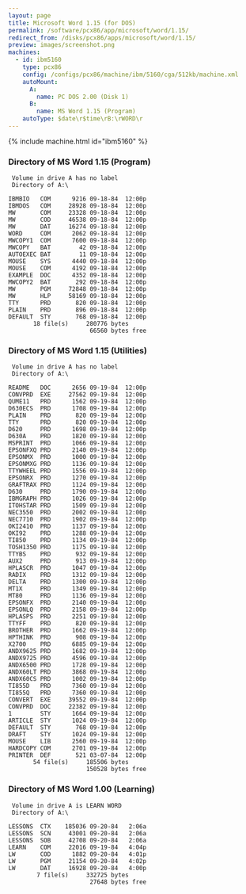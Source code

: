 ```yaml
---
layout: page
title: Microsoft Word 1.15 (for DOS)
permalink: /software/pcx86/app/microsoft/word/1.15/
redirect_from: /disks/pcx86/apps/microsoft/word/1.15/
preview: images/screenshot.png
machines:
  - id: ibm5160
    type: pcx86
    config: /configs/pcx86/machine/ibm/5160/cga/512kb/machine.xml
    autoMount:
      A:
        name: PC DOS 2.00 (Disk 1)
      B:
        name: MS Word 1.15 (Program)
    autoType: $date\r$time\rB:\rWORD\r
---
```


{% include machine.html id="ibm5160" %}

### Directory of MS Word 1.15 (Program)

	 Volume in drive A has no label
	 Directory of A:\

	IBMBIO   COM      9216 09-18-84  12:00p
	IBMDOS   COM     28928 09-18-84  12:00p
	MW       COM     23328 09-18-84  12:00p
	MW       COD     46538 09-18-84  12:00p
	MW       DAT     16274 09-18-84  12:00p
	WORD     COM      2062 09-18-84  12:00p
	MWCOPY1  COM      7600 09-18-84  12:00p
	MWCOPY   BAT        42 09-18-84  12:00p
	AUTOEXEC BAT        11 09-18-84  12:00p
	MOUSE    SYS      4440 09-18-84  12:00p
	MOUSE    COM      4192 09-18-84  12:00p
	EXAMPLE  DOC      4352 09-18-84  12:00p
	MWCOPY2  BAT       292 09-18-84  12:00p
	MW       PGM     72848 09-18-84  12:00p
	MW       HLP     58169 09-18-84  12:00p
	TTY      PRD       820 09-18-84  12:00p
	PLAIN    PRD       896 09-18-84  12:00p
	DEFAULT  STY       768 09-18-84  12:00p
	       18 file(s)     280776 bytes
	                       66560 bytes free

### Directory of MS Word 1.15 (Utilities)

	 Volume in drive A has no label
	 Directory of A:\

	README   DOC      2656 09-19-84  12:00p
	CONVPRD  EXE     27562 09-19-84  12:00p
	QUME11   PRD      1562 09-19-84  12:00p
	D630ECS  PRD      1708 09-19-84  12:00p
	PLAIN    PRD       820 09-19-84  12:00p
	TTY      PRD       820 09-19-84  12:00p
	D620     PRD      1698 09-19-84  12:00p
	D630A    PRD      1820 09-19-84  12:00p
	MSPRINT  PRD      1066 09-19-84  12:00p
	EPSONFXQ PRD      2140 09-19-84  12:00p
	EPSONMX  PRD      1000 09-19-84  12:00p
	EPSONMXG PRD      1136 09-19-84  12:00p
	TTYWHEEL PRD      1556 09-19-84  12:00p
	EPSONRX  PRD      1270 09-19-84  12:00p
	GRAFTRAX PRD      1124 09-19-84  12:00p
	D630     PRD      1790 09-19-84  12:00p
	IBMGRAPH PRD      1026 09-19-84  12:00p
	ITOHSTAR PRD      1509 09-19-84  12:00p
	NEC3550  PRD      2002 09-19-84  12:00p
	NEC7710  PRD      1902 09-19-84  12:00p
	OKI2410  PRD      1137 09-19-84  12:00p
	OKI92    PRD      1288 09-19-84  12:00p
	TI850    PRD      1134 09-19-84  12:00p
	TOSH1350 PRD      1175 09-19-84  12:00p
	TTYBS    PRD       932 09-19-84  12:00p
	AUX2     PRD       913 09-19-84  12:00p
	HPLASCR  PRD      1047 09-19-84  12:00p
	RADIX    PRD      1312 09-19-84  12:00p
	DELTA    PRD      1300 09-19-84  12:00p
	MT1X     PRD      1349 09-19-84  12:00p
	MT80     PRD      1136 09-19-84  12:00p
	EPSONFX  PRD      2140 09-19-84  12:00p
	EPSONLQ  PRD      2158 09-19-84  12:00p
	HPLASPS  PRD      2251 09-19-84  12:00p
	TTYFF    PRD       820 09-19-84  12:00p
	BROTHER  PRD      1662 09-19-84  12:00p
	HPTHINK  PRD       908 09-19-84  12:00p
	X2700    PRD      6885 09-19-84  12:00p
	ANDX9625 PRD      1682 09-19-84  12:00p
	ANDX9725 PRD      4596 09-19-84  12:00p
	ANDX6500 PRD      1728 09-19-84  12:00p
	ANDX60LT PRD      3868 09-19-84  12:00p
	ANDX60CS PRD      1002 09-19-84  12:00p
	TI855D   PRD      7360 09-19-84  12:00p
	TI855Q   PRD      7360 09-19-84  12:00p
	CONVERT  EXE     39552 09-19-84  12:00p
	CONVPRD  DOC     22382 09-19-84  12:00p
	1        STY      1664 09-19-84  12:00p
	ARTICLE  STY      1024 09-19-84  12:00p
	DEFAULT  STY       768 09-19-84  12:00p
	DRAFT    STY      1024 09-19-84  12:00p
	MOUSE    LIB      2560 09-19-84  12:00p
	HARDCOPY COM      2701 09-19-84  12:00p
	PRINTER  DEF       521 03-07-84  12:00p
	       54 file(s)     185506 bytes
	                      150528 bytes free

### Directory of MS Word 1.00 (Learning)

	 Volume in drive A is LEARN WORD 
	 Directory of A:\

	LESSONS  CTX    185036 09-20-84   2:06a
	LESSONS  SCN     43001 09-20-84   2:06a
	LESSONS  SOB     42708 09-20-84   2:06a
	LEARN    COM     22016 09-19-84   4:04p
	LW       COD      1882 09-20-84   4:01p
	LW       PGM     21154 09-20-84   4:02p
	LW       DAT     16928 09-20-84   4:00p
	        7 file(s)     332725 bytes
	                       27648 bytes free
